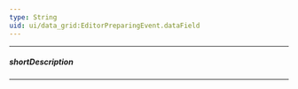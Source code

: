```yaml
---
type: String
uid: ui/data_grid:EditorPreparingEvent.dataField
---
```

---
##### shortDescription
<!-- Description goes here -->

---
<!-- Description goes here -->